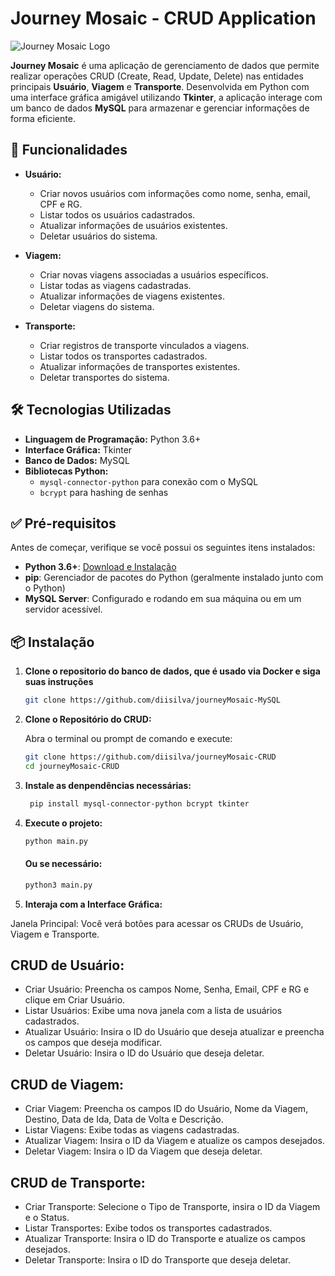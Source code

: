 # Journey Mosaic - CRUD Application

![Journey Mosaic Logo](https://i.imgur.com/yourlogo.png)

**Journey Mosaic** é uma aplicação de gerenciamento de dados que permite realizar operações CRUD (Create, Read, Update, Delete) nas entidades principais **Usuário**, **Viagem** e **Transporte**. Desenvolvida em Python com uma interface gráfica amigável utilizando **Tkinter**, a aplicação interage com um banco de dados **MySQL** para armazenar e gerenciar informações de forma eficiente.

## 🌟 **Funcionalidades**

- **Usuário:**
  - Criar novos usuários com informações como nome, senha, email, CPF e RG.
  - Listar todos os usuários cadastrados.
  - Atualizar informações de usuários existentes.
  - Deletar usuários do sistema.

- **Viagem:**
  - Criar novas viagens associadas a usuários específicos.
  - Listar todas as viagens cadastradas.
  - Atualizar informações de viagens existentes.
  - Deletar viagens do sistema.

- **Transporte:**
  - Criar registros de transporte vinculados a viagens.
  - Listar todos os transportes cadastrados.
  - Atualizar informações de transportes existentes.
  - Deletar transportes do sistema.

## 🛠️ **Tecnologias Utilizadas**

- **Linguagem de Programação:** Python 3.6+
- **Interface Gráfica:** Tkinter
- **Banco de Dados:** MySQL
- **Bibliotecas Python:**
  - `mysql-connector-python` para conexão com o MySQL
  - `bcrypt` para hashing de senhas

## ✅ **Pré-requisitos**

Antes de começar, verifique se você possui os seguintes itens instalados:

- **Python 3.6+**: [Download e Instalação](https://www.python.org/downloads/)
- **pip**: Gerenciador de pacotes do Python (geralmente instalado junto com o Python)
- **MySQL Server**: Configurado e rodando em sua máquina ou em um servidor acessível.

## 📦 **Instalação**
1. **Clone o repositorio do banco de dados, que é usado via Docker e siga suas instruções**

   ```bash
   git clone https://github.com/diisilva/journeyMosaic-MySQL
   ```
1. **Clone o Repositório do CRUD:**

   Abra o terminal ou prompt de comando e execute:

   ```bash
   git clone https://github.com/diisilva/journeyMosaic-CRUD
   cd journeyMosaic-CRUD
   ```
2. **Instale as denpendências necessárias:**

   ```bash
    pip install mysql-connector-python bcrypt tkinter
    ```
3. **Execute o projeto:**

    ```bash
    python main.py
    ```
    #### Ou se necessário:

    ```bash
    python3 main.py
    ```
4. **Interaja com a Interface Gráfica:**

Janela Principal: Você verá botões para acessar os CRUDs de Usuário, Viagem e Transporte.

## CRUD de Usuário:

- Criar Usuário: Preencha os campos Nome, Senha, Email, CPF e RG e clique em Criar Usuário.
- Listar Usuários: Exibe uma nova janela com a lista de usuários cadastrados.
- Atualizar Usuário: Insira o ID do Usuário que deseja atualizar e preencha os campos que deseja modificar.
- Deletar Usuário: Insira o ID do Usuário que deseja deletar.

## CRUD de Viagem:

- Criar Viagem: Preencha os campos ID do Usuário, Nome da Viagem, Destino, Data de Ida, Data de Volta e Descrição.
- Listar Viagens: Exibe todas as viagens cadastradas.
- Atualizar Viagem: Insira o ID da Viagem e atualize os campos desejados.
- Deletar Viagem: Insira o ID da Viagem que deseja deletar.

## CRUD de Transporte:

- Criar Transporte: Selecione o Tipo de Transporte, insira o ID da Viagem e o Status.
- Listar Transportes: Exibe todos os transportes cadastrados.
- Atualizar Transporte: Insira o ID do Transporte e atualize os campos desejados.
- Deletar Transporte: Insira o ID do Transporte que deseja deletar.

